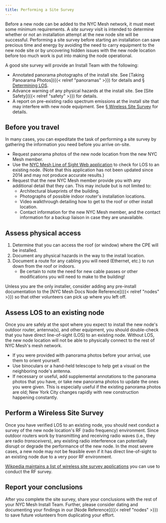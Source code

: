 ```yaml
---
title: Performing a Site Survey
---
```


Before a new node can be added to the NYC Mesh network, it must meet some minimum requirements. A *site survey* visit is intended to determine whether or not an installation attempt at the new node site will be successful. Performing a site survey before starting an installation can save precious time and energy by avoiding the need to carry equipment to the new node site or by uncovering hidden issues with the new node location before too much work is put into making the node operational.

A good site survey will provide an Install Team with the following:

* Annotated panorama photographs of the install site. See [Taking Panoarama Photos]({{< relref "panoramas" >}}) for details and [§ Determining LOS](#determining-los).
* Advance warning of any physical hazards at the install site. See [Site Safety]({{< relref "safety" >}}) for details.
* A report on pre-existing radio spectrum emissions at the install site that may interfere with new node equipment. See [§ Wireless Site Survey](#perform-a-wireless-site-survey) for details.

## Before you travel

In many cases, you can expeditate the task of performing a site survey by gathering the information you need before you arrive on-site.

* Request panorama photos of the new node location from the new NYC Mesh member.
* Use the [NYC Mesh Line of Sight Web application](https://los.nycmesh.net/) to check for LOS to an existing node. (Note that this application has not been updated since 2014 and may not produce accurate results.)
* Request that the new NYC Mesh member provide you with any additional detail that they can. This may include but is not limited to:
    * Architectural blueprints of the building.
    * Photographs of possible indoor router's installation locations.
    * Video walkthrough detailing how to get to the roof or other install location.
    * Contact information for the new NYC Mesh member, and the contact information for a backup liaison in case they are unavailable.

## Assess physical access

1. Determine that you can access the roof (or window) where the CPE will be installed.
1. Document any physical hazards in the way to the install location.
1. Document a route for any cabling you will need (Ethernet, etc.) to run down from the roof or indoors.
    * Be certain to note the need for new cable passes or other modifications you will need to make to the building!

Unless you are the only installer, consider adding any pre-install documentation to the [NYC Mesh Docs Node Reference]({{< relref "nodes" >}}) so that other volunteers can pick up where you left off.

## Assess LOS to an existing node

Once you are safely at the spot where you expect to install the new node's outdoor router, antenna(s), and other equipment, you should double-check that you have direct line-of-sight (LOS) to an existing node. Without LOS, the new node location will not be able to physically connect to the rest of NYC Mesh's mesh network.

* If you were provided with panorama photos before your arrival, use them to orient yourself.
* Use binoculars or a hand-held telescope to help get a visual on the neighboring node's antenna.
* If necessary or useful, add supplemental annotations to the panorama photos that you have, or take new panorama photos to update the ones you were given. This is especially useful if the existing panorama photos are old; New York City changes rapidly with new construction happening constantly.

## Perform a Wireless Site Survey

Once you have verified LOS to an existing node, you should next conduct a survey of the new node location's RF (radio frequency) environment. Since outdoor routers work by transmitting and receiving radio waves (i.e., they are radio *transceivers*), any existing radio interference can potentially disrupt or degrade the performance of the new node. In the most severe cases, a new node may not be feasible even if it has direct line-of-sight to an existing node due to a very poor RF environment.

[Wikpedia maintains a list of wireless site survey applications](https://en.wikipedia.org/wiki/Comparison_of_wireless_site_survey_applications) you can use to conduct the RF survey.

## Report your conclusions

After you complete the site survey, share your conclusions with the rest of your NYC Mesh Install Team. Further, please consider dating and documenting your findings in our [Node Reference]({{< relref "nodes" >}}) to save future volunteers from duplicating your effort.
